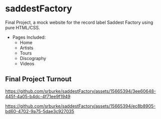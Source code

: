# saddestFactory
Final Project, a mock website for the record label Saddest Factory using pure HTML/CSS.
- Pages Included:
  - Home
  - Artists
  - Tours
  - Discography
  - Videos

## Final Project Turnout

https://github.com/srburke/saddestFactory/assets/15665394/3ee60648-445f-4a05-b4dc-4f71ee9f1949

https://github.com/srburke/saddestFactory/assets/15665394/ec8b8905-bd60-4702-9a75-5dae3c927035

